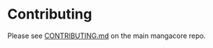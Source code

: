 # Contributing

Please see [CONTRIBUTING.md](https://github.com/mangacoin-project/mangacore/blob/master/CONTRIBUTING.md) on the main mangacore repo.
